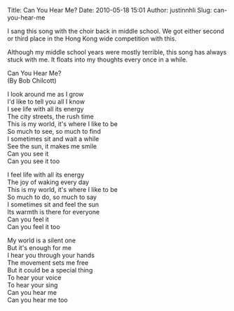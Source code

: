 Title: Can You Hear Me?
Date: 2010-05-18 15:01
Author: justinnhli
Slug: can-you-hear-me

I sang this song with the choir back in middle school. We got either
second or third place in the Hong Kong wide competition with this.

Although my middle school years were mostly terrible, this song has
always stuck with me. It floats into my thoughts every once in a while.

Can You Hear Me?  
(By Bob Chilcott)

I look around me as I grow  
I'd like to tell you all I know  
I see life with all its energy  
The city streets, the rush time  
This is my world, it's where I like to be  
So much to see, so much to find  
I sometimes sit and wait a while  
See the sun, it makes me smile  
Can you see it  
Can you see it too

I feel life with all its energy  
The joy of waking every day  
This is my world, it's where I like to be  
So much to do, so much to say  
I sometimes sit and feel the sun  
Its warmth is there for everyone  
Can you feel it  
Can you feel it too

My world is a silent one  
But it's enough for me  
I hear you through your hands  
The movement sets me free  
But it could be a special thing  
To hear your voice  
To hear your sing  
Can you hear me  
Can you hear me too

